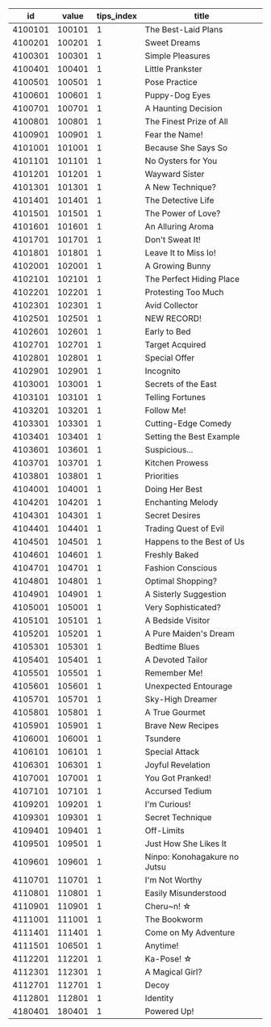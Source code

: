 |id|value|tips_index|title|
| --- | --- | --- | --- |
|4100101|100101|1|The Best-Laid Plans|
|4100201|100201|1|Sweet Dreams|
|4100301|100301|1|Simple Pleasures|
|4100401|100401|1|Little Prankster|
|4100501|100501|1|Pose Practice|
|4100601|100601|1|Puppy-Dog Eyes|
|4100701|100701|1|A Haunting Decision|
|4100801|100801|1|The Finest Prize of All|
|4100901|100901|1|Fear the Name!|
|4101001|101001|1|Because She Says So|
|4101101|101101|1|No Oysters for You|
|4101201|101201|1|Wayward Sister|
|4101301|101301|1|A New Technique?|
|4101401|101401|1|The Detective Life|
|4101501|101501|1|The Power of Love?|
|4101601|101601|1|An Alluring Aroma|
|4101701|101701|1|Don't Sweat It!|
|4101801|101801|1|Leave It to Miss Io!|
|4102001|102001|1|A Growing Bunny|
|4102101|102101|1|The Perfect Hiding Place|
|4102201|102201|1|Protesting Too Much|
|4102301|102301|1|Avid Collector|
|4102501|102501|1|NEW RECORD!|
|4102601|102601|1|Early to Bed|
|4102701|102701|1|Target Acquired|
|4102801|102801|1|Special Offer|
|4102901|102901|1|Incognito|
|4103001|103001|1|Secrets of the East|
|4103101|103101|1|Telling Fortunes|
|4103201|103201|1|Follow Me!|
|4103301|103301|1|Cutting-Edge Comedy|
|4103401|103401|1|Setting the Best Example|
|4103601|103601|1|Suspicious...|
|4103701|103701|1|Kitchen Prowess|
|4103801|103801|1|Priorities|
|4104001|104001|1|Doing Her Best|
|4104201|104201|1|Enchanting Melody|
|4104301|104301|1|Secret Desires|
|4104401|104401|1|Trading Quest of Evil|
|4104501|104501|1|Happens to the Best of Us|
|4104601|104601|1|Freshly Baked|
|4104701|104701|1|Fashion Conscious|
|4104801|104801|1|Optimal Shopping?|
|4104901|104901|1|A Sisterly Suggestion|
|4105001|105001|1|Very Sophisticated?|
|4105101|105101|1|A Bedside Visitor|
|4105201|105201|1|A Pure Maiden's Dream|
|4105301|105301|1|Bedtime Blues|
|4105401|105401|1|A Devoted Tailor|
|4105501|105501|1|Remember Me!|
|4105601|105601|1|Unexpected Entourage|
|4105701|105701|1|Sky-High Dreamer|
|4105801|105801|1|A True Gourmet|
|4105901|105901|1|Brave New Recipes|
|4106001|106001|1|Tsundere|
|4106101|106101|1|Special Attack|
|4106301|106301|1|Joyful Revelation|
|4107001|107001|1|You Got Pranked!|
|4107101|107101|1|Accursed Tedium|
|4109201|109201|1|I'm Curious!|
|4109301|109301|1|Secret Technique|
|4109401|109401|1|Off-Limits|
|4109501|109501|1|Just How She Likes It|
|4109601|109601|1|Ninpo: Konohagakure no Jutsu|
|4110701|110701|1|I'm Not Worthy|
|4110801|110801|1|Easily Misunderstood|
|4110901|110901|1|Cheru~n! ☆|
|4111001|111001|1|The Bookworm|
|4111401|111401|1|Come on My Adventure|
|4111501|106501|1|Anytime!|
|4112201|112201|1|Ka-Pose! ☆|
|4112301|112301|1|A Magical Girl?|
|4112701|112701|1|Decoy|
|4112801|112801|1|Identity|
|4180401|180401|1|Powered Up!|